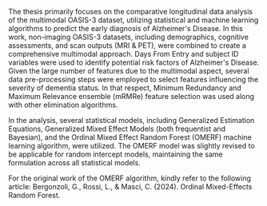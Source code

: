 The thesis primarily focuses on the comparative longitudinal data analysis of the multimodal OASIS-3 dataset, utilizing statistical and machine learning algorithms to predict the early diagnosis of Alzheimer's Disease. In this work, non-imaging OASIS-3 datasets, including demographics, cognitive assessments, and scan outputs (MRI & PET), were combined to create a comprehensive multimodal approach. Days From Entry and subject ID variables were used to identify potential risk factors of Alzheimer's Disease. Given the large number of features due to the multimodal aspect, several data pre-processing steps were employed to select features influencing the severity of dementia status. In that respect, Minimum Redundancy and Maximum Relevance ensemble (mRMRe) feature selection was used along with other elimination algorithms.

In the analysis, several statistical models, including Generalized Estimation Equations, Generalized Mixed Effect Models (both frequentist and Bayesian), and the Ordinal Mixed Effect Random Forest (OMERF) machine learning algorithm, were utilized. The OMERF model was slightly revised to be applicable for random intercept models, maintaining the same formulation across all statistical models. 

For the original work of the OMERF algorithm, kindly refer to the following article:
Bergonzoli, G., Rossi, L., & Masci, C. (2024). Ordinal Mixed-Effects Random Forest.
